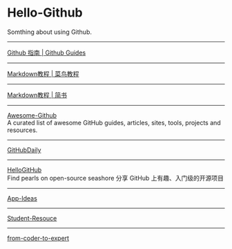 # Hello-Github
Somthing about using Github.
***
[Github 指南 | Github Guides](https://guides.github.com/)  
***
[Markdown教程 | 菜鸟教程](https://www.runoob.com/markdown/md-tutorial.html)
***
[Markdown教程 | 简书](https://www.jianshu.com/p/40ba812dd973)
***
[Awesome-Github](https://github.com/AntBranch/awesome-github)  
A curated list of awesome GitHub guides, articles, sites, tools, projects and resources. 
***
[GitHubDaily](https://github.com/GitHubDaily/GitHubDaily)    
***
[HelloGitHub](https://github.com/521xueweihan/HelloGitHub)    
Find pearls on open-source seashore 分享 GitHub 上有趣、入门级的开源项目
***
[App-Ideas](https://github.com/florinpop17/app-ideas)
***
[Student-Resouce](https://github.com/ivmm/Student-resources)
***
[from-coder-to-expert](https://github.com/0voice/from_coder_to_expert)
